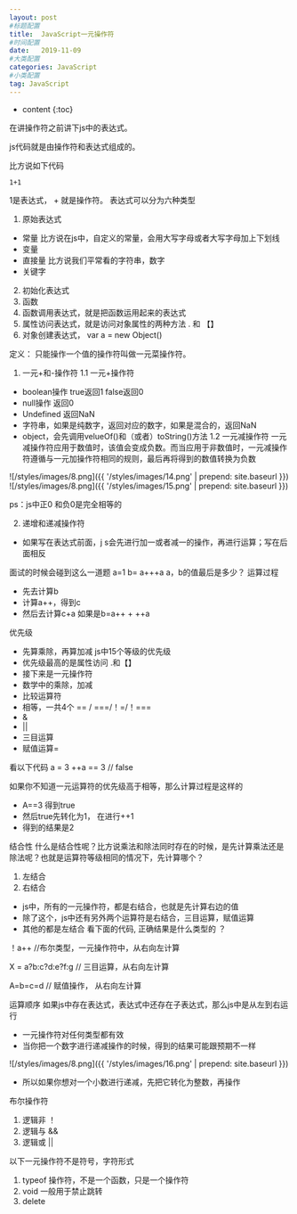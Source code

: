 ```yaml
---
layout: post
#标题配置
title:  JavaScript一元操作符
#时间配置
date:   2019-11-09
#大类配置
categories: JavaScript
#小类配置
tag: JavaScript
---
```


* content
{:toc}

在讲操作符之前讲下js中的表达式。

js代码就是由操作符和表达式组成的。

比方说如下代码

```
1+1
```

1是表达式， + 就是操作符。
表达式可以分为六种类型
1. 原始表达式
* 常量
比方说在js中，自定义的常量，会用大写字母或者大写字母加上下划线
* 变量
* 直接量
比方说我们平常看的字符串，数字
* 关键字
2. 初始化表达式
3. 函数
4. 函数调用表达式，就是把函数运用起来的表达式
5. 属性访问表达式，就是访问对象属性的两种方法 . 和 【】
6. 对象创建表达式， var  a = new Object()

定义： 只能操作一个值的操作符叫做一元菜操作符。
1. 一元+和-操作符
1.1 一元+操作符
* boolean操作 true返回1 false返回0
* null操作 返回0
* Undefined 返回NaN
* 字符串，如果是纯数字，返回对应的数字，如果是混合的，返回NaN
* object，会先调用velueOf()和（或者）toString()方法
1.2 一元减操作符
一元减操作符应用于数值时，该值会变成负数。而当应用于非数值时，一元减操作符遵循与一元加操作符相同的规则，最后再将得到的数值转换为负数

![/styles/images/8.png]({{ '/styles/images/14.png' | prepend: site.baseurl  }})
![/styles/images/8.png]({{ '/styles/images/15.png' | prepend: site.baseurl  }})

ps：js中正0 和负0是完全相等的
	
2. 递增和递减操作符
* 如果写在表达式前面，j s会先进行加一或者减一的操作，再进行运算；写在后面相反
	
面试的时候会碰到这么一道题
a=1
b= a+++a
a，b的值最后是多少？
运算过程
* 先去计算b
* 计算a++，得到c
* 然后去计算c+a
如果是b=a++ + ++a

优先级
* 先算乘除，再算加减
js中15个等级的优先级
* 优先级最高的是属性访问 .和【】
* 接下来是一元操作符
* 数学中的乘除，加减
* 比较运算符
* 相等，一共4个 == / ===/！=/！===
* &
* ||
* 三目运算
* 赋值运算=

看以下代码
a = 3
++a == 3 // false

如果你不知道一元运算符的优先级高于相等，那么计算过程是这样的
* A==3 得到true
* 然后true先转化为1， 在进行++1
* 得到的结果是2

结合性
什么是结合性呢？比方说乘法和除法同时存在的时候，是先计算乘法还是除法呢？也就是运算符等级相同的情况下，先计算哪个？
1. 左结合
2. 右结合
* js中，所有的一元操作符，都是右结合，也就是先计算右边的值
* 除了这个，js中还有另外两个运算符是右结合，三目运算，赋值运算
* 其他的都是左结合
看下面的代码, 正确结果是什么类型的 ？

！a++ //布尔类型，一元操作符中，从右向左计算

X = a?b:c?d:e?f:g  // 三目运算，从右向左计算

A=b=c=d // 赋值操作， 从右向左计算

运算顺序
如果js中存在表达式，表达式中还存在子表达式，那么js中是从左到右运行

* 一元操作符对任何类型都有效
* 当你把一个数字进行递减操作的时候，得到的结果可能跟预期不一样

![/styles/images/8.png]({{ '/styles/images/16.png' | prepend: site.baseurl  }})

* 所以如果你想对一个小数进行递减，先把它转化为整数，再操作

布尔操作符
1. 逻辑非 ！
2. 逻辑与 &&
3. 逻辑或 ||
 
以下一元操作符不是符号，字符形式
1. typeof 操作符，不是一个函数，只是一个操作符
2. void 一般用于禁止跳转
3. delete
